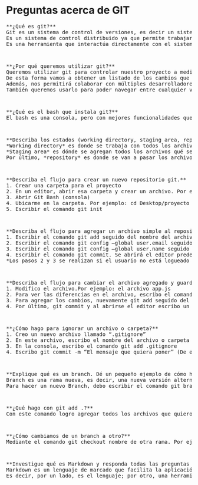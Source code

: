 # Preguntas acerca de GIT

<pre>**¿Qué es git?**  
Git es un sistema de control de versiones, es decir un sistema o programa que controla o administra las distintas versiones de un programa.
Es un sistema de control distribuido ya que permite trabajar con un repositorio de código, donde múltiples desarrolladores podrán alterar el código, pero todos ellos tendrán una copia local de él. 
Es una herramienta que interactúa directamente con el sistema operativo.<pre>

<pre>**¿Por qué queremos utilizar git?**  
Queremos utilizar git para controlar nuestro proyecto a medida que se van realizando cambios, ya que a medida que el proyecto va creciendo nosotros vamos cambiando archivos, se va cambiando la configurado de la aplicación, modificamos el código, etc.
De esta forma vamos a obtener un listado de los cambios que iremos haciendo.
Además, nos permitirá colaborar con múltiples desarrolladores desde cualquier parte del mundo y coordinar el trabajo en el mismo proyecto.
También queremos usarlo para poder navegar entre cualquier versión del programa, ya que con él se puede ver que día y a qué hora se modificó el código, quién lo modificó, que línea de código fue modificada y poder revertir cualquier cambio que hayamos hecho.<pre>

<pre>**¿Qué es el bash que instala git?**  
El bash es una consola, pero con mejores funcionalidades que trae todos los conceptos de Unix, de Linux y de Mac.<pre>

<pre>**Describa los estados (working directory, staging area, repository)**  
*Working directory* es donde se trabaja con todos los archivos.  
*Staging area* es dónde se agregan todos los archivos qué se preparan para el guardado.  
Por último, *repository* es donde se van a pasar los archivos cuando se esté decidido a guardar el cambio.<pre>

<pre>**Describa el flujo para crear un nuevo repositorio git.**  
1. Crear una carpeta para el proyecto
2. En un editor, abrir esa carpeta y crear un archivo. Por ejemplo: En la carpeta proyecto el archivo app.js
3. Abrir Git Bash (consola)
4. Ubicarme en la carpeta. Por ejemplo: cd Desktop/proyecto
5. Escribir el comando git init<pre>

<pre>**Describa el flujo para agregar un archivo simple al repositorio.**  
1. Escribir el comando git add seguido del nombre del archivo. Por ejemplo: git add app.js
2. Escribir el comando git config –global user.email seguido de tu email.*
3. Escribir el comando git config –global user.name seguido de tu nombre.*
4. Escribir el comando git commit. Se abrirá el editor predeterminado (Vim), aquí hay que escribir un mensaje. Para empezar a escribir se presiona “i” para salir esc y luego :wq  
*Los pasos 2 y 3 se realizan si el usuario no está logueado y por única vez.*<pre>

<pre>**Describa el flujo para cambiar el archivo agregado y guardar los cambios en el repositorio.**  
1. Modifico el archivo.Por ejemplo: el archivo app.js
2. Para ver las diferencias en el archivo, escribo el comando git diff seguido del nombre del archivo.
3. Para agregar los cambios, nuevamente git add seguido del nombre del archivo
4. Por último, git commit y al abrirse el editor escribo un nuevo mensaje<pre>

<pre>**¿Cómo hago para ignorar un archivo o carpeta?**  
1. Creo un nuevo archivo llamado “.gitignore”
2. En este archivo, escribo el nombre del archivo o carpeta que quiero ignorar
3. En la consola, escribo el comando git add .gitignore
4. Escribo git commit -m “El mensaje que quiera poner” (De esta forma evito entrar al editor de texto)<pre>

<pre>**Explique qué es un branch. Dé un pequeño ejemplo de cómo haría uno.**  
Branch es una rama nueva, es decir, una nueva versión alternativa del código.
Para hacer un nuevo Branch, debo escribir el comando git branch nombre del Branch. Por ejemplo: git branch login<pre>

<pre>**¿Qué hago con git add .?**  
Con este comando logro agregar todos los archivos que quiero subir de una sola vez.<pre>

<pre>**¿Cómo cambiamos de un branch a otro?**  
Mediante el comando git checkout nombre de otra rama. Por ejemplo: gitcheckout login<pre>

<pre>**Investigue qué es Markdown y responda todas las preguntas anteriores en este lenguaje (con el nombre de archivo RESPUESTAS.md). Súbalo al repositorio.**  
Markdown es un lenguaje de marcado que facilita la aplicación de formato a un texto empleando una serie de caracteres de una forma especial.
Es decir, por un lado, es el lenguaje; por otro, una herramienta de software que convierte el lenguaje en HTML válido.<pre>
